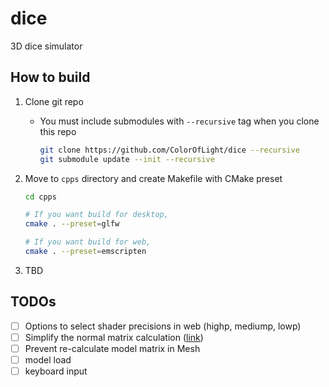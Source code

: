 # dice
3D dice simulator

## How to build

1. Clone git repo
    - You must include submodules with `--recursive` tag when you clone this repo

      ```zsh
      git clone https://github.com/ColorOfLight/dice --recursive
      git submodule update --init --recursive
      ```

2. Move to `cpps` directory and create Makefile with CMake preset

    ```zsh
    cd cpps

    # If you want build for desktop,
    cmake . --preset=glfw

    # If you want build for web,
    cmake . --preset=emscripten
    ```

3. TBD

## TODOs

- [ ] Options to select shader precisions in web (highp, mediump, lowp)
- [ ] Simplify the normal matrix calculation ([link](https://lxjk.github.io/2017/10/01/Stop-Using-Normal-Matrix.html))
- [ ] Prevent re-calculate model matrix in Mesh
- [ ] model load
- [ ] keyboard input
